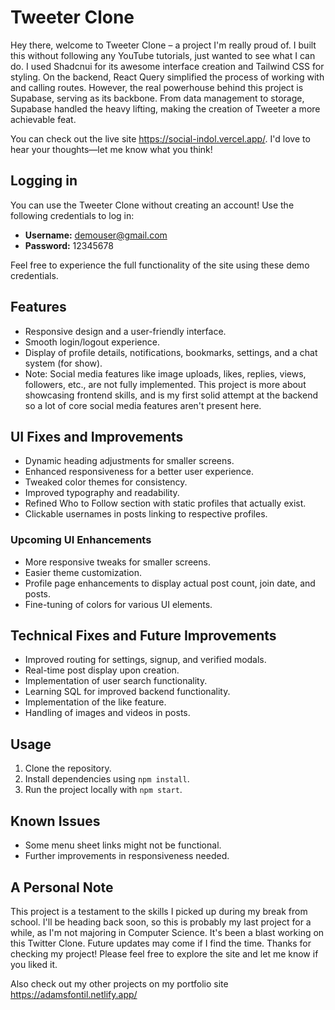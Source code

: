 # Tweeter Clone

Hey there, welcome to Tweeter Clone – a project I'm really proud of. I built this without following any YouTube tutorials, just wanted to see what I can do. I used Shadcnui for its awesome interface creation and Tailwind CSS for styling. On the backend, React Query simplified the process of working with and calling routes. However, the real powerhouse behind this project is Supabase, serving as its backbone. From data management to storage, Supabase handled the heavy lifting, making the creation of Tweeter a more achievable feat.

You can check out the live site https://social-indol.vercel.app/. I'd love to hear your thoughts—let me know what you think!

## Logging in

You can use the Tweeter Clone without creating an account! Use the following credentials to log in:

- **Username:** demouser@gmail.com
- **Password:** 12345678

Feel free to experience the full functionality of the site using these demo credentials.


## Features

- Responsive design and a user-friendly interface.
- Smooth login/logout experience.
- Display of profile details, notifications, bookmarks, settings, and a chat system (for show).
- Note: Social media features like image uploads, likes, replies, views, followers, etc., are not fully implemented. This project is more about showcasing frontend skills, and is my first solid attempt at the backend so a lot of core social media features aren't present here.

## UI Fixes and Improvements

- Dynamic heading adjustments for smaller screens.
- Enhanced responsiveness for a better user experience.
- Tweaked color themes for consistency.
- Improved typography and readability.
- Refined Who to Follow section with static profiles that actually exist.
- Clickable usernames in posts linking to respective profiles.

### Upcoming UI Enhancements

- More responsive tweaks for smaller screens.
- Easier theme customization.
- Profile page enhancements to display actual post count, join date, and posts.
- Fine-tuning of colors for various UI elements.

## Technical Fixes and Future Improvements

- Improved routing for settings, signup, and verified modals.
- Real-time post display upon creation.
- Implementation of user search functionality.
- Learning SQL for improved backend functionality.
- Implementation of the like feature.
- Handling of images and videos in posts.

## Usage

1. Clone the repository.
2. Install dependencies using `npm install`.
3. Run the project locally with `npm start`.

## Known Issues

- Some menu sheet links might not be functional.
- Further improvements in responsiveness needed.

## A Personal Note

This project is a testament to the skills I picked up during my break from school. I'll be heading back soon, so this is probably my last project for a while, as I'm not majoring in Computer Science. It's been a blast working on this Twitter Clone. Future updates may come if I find the time. Thanks for checking my project! Please feel free to explore the site and let me know if you liked it.

Also check out my other projects on my portfolio site https://adamsfontil.netlify.app/
